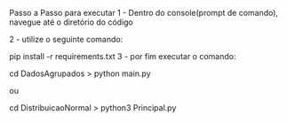 Passo a Passo para executar
1 - Dentro do console(prompt de comando), navegue até o diretório do código

2 - utilize o seguinte comando:

pip install -r requirements.txt
3 - por fim executar o comando:


cd DadosAgrupados > python main.py 


ou 


cd DistribuicaoNormal > python3 Principal.py